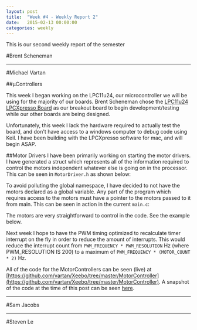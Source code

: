 ```yaml
---
layout: post
title:  "Week #4 - Weekly Report 2"
date:   2015-02-13 00:00:00
categories: weekly
---
```


This is our second weekly report of the semester

#Brent Scheneman

---

#Michael Vartan

##µControllers

This week I began working on the LPC11u24, our microcontroller we will be using for the majority of our boards. Brent Scheneman chose the [LPC11u24 LPCXpresso Board](http://www.embeddedartists.com/products/lpcxpresso/lpc11U24_xpr.php) as our breakout board to begin development/testing while our other boards are being designed.

Unfortunately, this week I lack the hardware required to actually test the board, and don't have access to a windows computer to debug code using Keil. I have been building with the LPCXpresso software for mac, and will begin ASAP.

##Motor Drivers
I have been primarily working on starting the motor drivers. I have generated a struct which represents all of the information required to control the motors independent whatever else is going on in the processor. This can be seen in `MotorDriver.h` as shown below:

<script src="https://gist.github.com/vartan/387c45f51185bb266d43.js"></script>   
To avoid polluting the global namespace, I have decided to not have the motors declared as a global variable. Any part of the program which requires access to the motors must have a pointer to the motors passed to it from main. This can be seen in action in the current `main.c`:

<script src="https://gist.github.com/vartan/536645732eda5920834b.js"></script>

The motors are very straightforward to control in the code. See the example below.

<script src="https://gist.github.com/vartan/3f43cfe15a8703215b85.js"></script>

Next week I hope to have the PWM timing optimized to recalculate timer interrupt on the fly in order to reduce the amount of interrupts. This would reduce the interrupt count from `PWM_FREQUENCY * PWM_RESOLUTION` Hz (where PWM_RESOLUTION IS 200) to a maximum of `PWM_FREQUENCY * (MOTOR_COUNT * 2)` Hz.

All of the code for the MotorControllers can be seen (live) at 
[https://github.com/vartan/Xeebo/tree/master/MotorController](https://github.com/vartan/Xeebo/tree/master/MotorController). A snapshot of the code at the time of this post can be seen [here](https://github.com/vartan/Xeebo/tree/aa099bb59fe80b94c9b2bfb9b9bf18905909a856/MotorController).

---

#Sam Jacobs

---

#Steven Le
